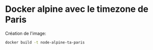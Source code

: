# Docker alpine avec le timezone de Paris

Création de l'image:

```sh
docker build -t node-alpine-ta-paris
```